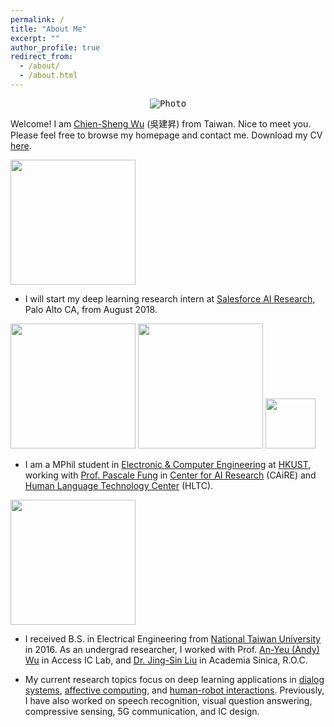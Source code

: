 ```yaml
---
permalink: /
title: "About Me"
excerpt: ""
author_profile: true
redirect_from: 
  - /about/
  - /about.html
---
```


<!-- News
========
* Apr 2018 : Our paper *Mem2Seq: Effectively Incorporating Knowledge Bases into End-to-End Task-Oriented Dialog Systems* by ACL 2018 
* Jan 2018 : Our paper *End-to-End Dynamic Query Memory Network for Entity-Value Independent Task-oriented Dialog* by ICASSP 2018 
* Nov 2017 : Our work *End-to-End Recurrent Entity Network for Entity-Value Independent Goal-Oriented Dialog Learning* got 2nd place in DSTC6  --> 

<p align="center">
  <kbd><img src="https://jasonwu0731.github.io/images/HKUST.JPEG" alt="Photo"/></kbd>
</p>

Welcome! I am [Chien-Sheng Wu](https://jasonwu0731.github.io) (吳建昇) from Taiwan. Nice to meet you. Please feel free to browse my homepage and contact me. Download my CV <a href="files/academiccv-jasonwu.pdf" target="_blank">here</a>.

<img src="https://jasonwu0731.github.io/images/salesforce-research.png" width="200">

* I will start my deep learning research intern at [Salesforce AI Research](https://www.salesforce.com/products/einstein/ai-research/), Palo Alto CA, from August 2018.

<img src="https://jasonwu0731.github.io/images/logo_ust.png" width="200">   <img src="https://jasonwu0731.github.io/images/logo_caire.jpg" width="200">   <img src="https://jasonwu0731.github.io/images/logo_hltc.jpg" width="80">

* I am a MPhil student in [Electronic & Computer Engineering](http://www.ece.ust.hk/ece.php) at [HKUST](http://www.ust.hk/zh-hant/), working with [Prof. Pascale Fung](http://www.ece.ust.hk/~pascale/) in [Center for AI Research](http://www.vprg.ust.hk/rgs/eng/centers_n_institutes/centers.html) (CAiRE) and [Human Language Technology Center](https://www.cse.ust.hk/~hltc/) (HLTC).

<img src="https://jasonwu0731.github.io/images/logo_ntu.png" width="200">

* I received B.S. in Electrical Engineering from [National Taiwan University](http://www.ntu.edu.tw/english/) in 2016. As an undergrad researcher, I worked with Prof. [An-Yeu (Andy) Wu](http://access.ee.ntu.edu.tw/) in Access IC Lab, and [Dr. Jing-Sin Liu](http://www.iis.sinica.edu.tw/pages/liu/) in Academia Sinica, R.O.C.

* My current research topics focus on deep learning applications in [dialog systems](https://en.wikipedia.org/wiki/Dialog_system), [affective computing](https://en.wikipedia.org/wiki/Affective_computing), and [human-robot interactions](https://en.wikipedia.org/wiki/Human%E2%80%93robot_interaction). Previously, I have also worked on speech recognition, visual question answering, compressive sensing, 5G communication, and IC design.


<!-- Dream Big, then try my best to Do Bigger. Please feel free to browse through my profile and contact me.  style="color: #ff0000;" -->



<!-- For more info
------
More info about configuring academicpages can be found in [the guide](https://academicpages.github.io/markdown/). The [guides for the Minimal Mistakes theme](https://mmistakes.github.io/minimal-mistakes/docs/configuration/) (which this theme was forked from) might also be helpful. -->
